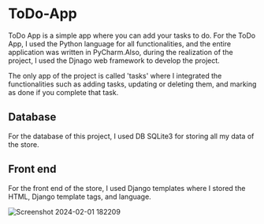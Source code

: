 # ToDo-App

ToDo App is a simple app where you can add your tasks to do.
For the ToDo App, I used the Python language for all functionalities, and the entire application was written in PyCharm.Also, during the realization of the project, I used the Djnago web framework to develop the project.

The only app of the project is called 'tasks' where I integrated the functionalities such as adding tasks, updating or deleting them, and marking as done if you complete that task.

Database
----------
For the database of this project, I used DB SQLite3 for storing all my data of the store.

Front end
-----------
For the front end of the store, I used Django templates where I stored the HTML, Django template tags, and language.

![Screenshot 2024-02-01 182209](https://github.com/ialin77/ToDo-App/assets/135040997/7fd9c500-3dfb-423a-9003-e35dcd05dc66)
